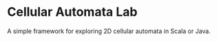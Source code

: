 Cellular Automata Lab
=====================

A simple framework for exploring 2D cellular automata in Scala or Java.